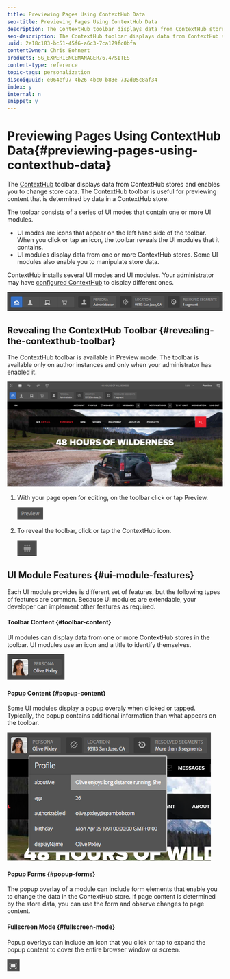```yaml
---
title: Previewing Pages Using ContextHub Data
seo-title: Previewing Pages Using ContextHub Data
description: The ContextHub toolbar displays data from ContextHub stores and enables you to change store data and  is useful for previewing content
seo-description: The ContextHub toolbar displays data from ContextHub stores and enables you to change store data and  is useful for previewing content
uuid: 2e18c183-bc51-45f6-a6c3-7ca179fc0bfa
contentOwner: Chris Bohnert
products: SG_EXPERIENCEMANAGER/6.4/SITES
content-type: reference
topic-tags: personalization
discoiquuid: e064ef97-4b26-4bc0-b83e-732d05c8af34
index: y
internal: n
snippet: y
---
```


# Previewing Pages Using ContextHub Data{#previewing-pages-using-contexthub-data}

The [ContextHub](../../../sites/developing/using/contexthub.md) toolbar displays data from ContextHub stores and enables you to change store data. The ContextHub toolbar is useful for previewing content that is determined by data in a ContextHub store.

The toolbar consists of a series of UI modes that contain one or more UI modules.

* UI modes are icons that appear on the left hand side of the toolbar. When you click or tap an icon, the toolbar reveals the UI modules that it contains.
* UI modules display data from one or more ContextHub stores. Some UI modules also enable you to manipulate store data.

ContextHub installs several UI modes and UI modules. Your administrator may have [configured ContextHub](../../../sites/administering/using/contexthub-config.md) to display different ones.

![](assets/screen_shot_2018-03-23at093446.png)

## Revealing the ContextHub Toolbar {#revealing-the-contexthub-toolbar}

The ContextHub toolbar is available in Preview mode. The toolbar is available only on author instances and only when your administrator has enabled it.

![](assets/screen_shot_2018-03-23at093730.png)

1. With your page open for editing, on the toolbar click or tap Preview.

   ![](assets/chlimage_1-253.png)

1. To reveal the toolbar, click or tap the ContextHub icon.

   ![](do-not-localize/screen_shot_2018-03-23at093621.png)

## UI Module Features {#ui-module-features}

Each UI module provides is different set of features, but the following types of features are common. Because UI modules are extendable, your developer can implement other features as required.

#### Toolbar Content {#toolbar-content}

UI modules can display data from one or more ContextHub stores in the toolbar. UI modules use an icon and a title to identify themselves.

![](assets/screen_shot_2018-03-23at093936.png)

#### Popup Content {#popup-content}

Some UI modules display a popup overaly when clicked or tapped. Typically, the popup contains additional information than what appears on the toolbar.

![](assets/screen_shot_2018-03-23at094003.png)

#### Popup Forms {#popup-forms}

The popup overlay of a module can include form elements that enable you to change the data in the ContextHub store. If page content is determined by the store data, you can use the form and observe changes to page content.

#### Fullscreen Mode {#fullscreen-mode}

Popup overlays can include an icon that you click or tap to expand the popup content to cover the entire browser window or screen.

![](do-not-localize/chlimage_1-19.png)

